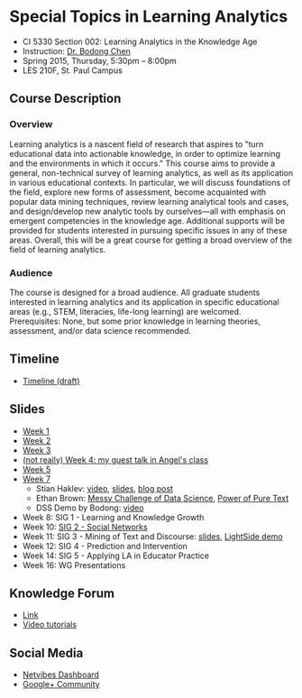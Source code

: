 Special Topics in Learning Analytics
====================================

- CI 5330 Section 002: Learning Analytics in the Knowledge Age
- Instruction: [Dr. Bodong Chen](http://meefen.github.io/)
- Spring 2015, Thursday, 5:30pm – 8:00pm
- LES 210F, St. Paul Campus

## Course Description

### Overview

Learning analytics is a nascent field of research that aspires to "turn educational data into actionable knowledge, in order to optimize learning and the environments in which it occurs." This course aims to provide a general, non-technical survey of learning analytics, as well as its application in various educational contexts. In particular, we will discuss foundations of the field, explore new forms of assessment, become acquainted with popular data mining techniques, review learning analytical tools and cases, and design/develop new analytic tools by ourselves—all with emphasis on emergent competencies in the knowledge age. Additional supports will be provided for students interested in pursuing specific issues in any of these areas. Overall, this will be a great course for getting a broad overview of the field of learning analytics.

### Audience

The course is designed for a broad audience. All graduate students interested in learning analytics and its application in specific educational areas (e.g., STEM, literacies, life-long learning) are welcomed.
Prerequisites: None, but some prior knowledge in learning theories, assessment, and/or data science recommended.

## Timeline

- [Timeline (draft)](timeline.md)

## Slides

- [Week 1](https://meefen.github.io/LA-UMN/slides/week1.html)
- [Week 2](https://meefen.github.io/LA-UMN/slides/week2.html)
- [Week 3](https://meefen.github.io/LA-UMN/slides/week3.html)
- [(not really) Week 4: my guest talk in Angel's class](https://meefen.github.io/LA-UMN/slides/guest-talk.html)
- [Week 5](https://meefen.github.io/LA-UMN/slides/week5.html)
- [Week 7](https://meefen.github.io/LA-UMN/slides/week7.html)
  - Stian Haklev: [video](https://www.youtube.com/watch?v=4_BR17BJTlA&feature=youtu.be), [slides](https://meefen.github.io/LA-UMN/slides/DataWrangling_Haklev.pdf), [blog post](http://reganmian.net/blog/2014/10/14/starting-data-analysiswrangling-with-r-things-i-wish-id-been-told/)
  - Ethan Brown: [Messy Challenge of Data Science](https://meefen.github.io/LA-UMN/slides/Messy-Challenge-of-Data-Science-EBrown.pdf), [Power of Pure Text](https://meefen.github.io/LA-UMN/slides/LA-power-EBrown.txt)
  - DSS Demo by Bodong: [video](https://www.youtube.com/watch?v=uNYrjeoPFGU)
- Week 8: SIG 1 - Learning and Knowledge Growth
- Week 10: [SIG 2 - Social Networks](https://sites.google.com/a/umn.edu/social-network-analysis/home)
- Week 11: SIG 3 - Mining of Text and Discourse: [slides](https://www.powtoon.com/show/b9zLwDOl5cI/sig-presentation/), [LightSide demo](https://meefen.github.io/LA-UMN/slides/SIG3-LightSide-Example.pdf)
- Week 12: SIG 4 - Prediction and Intervention
- Week 14: SIG 5 - Applying LA in Educator Practice
- Week 16: WG Presentations

## Knowledge Forum

- [Link](http://kf.utoronto.ca:8080/kforum)
- [Video tutorials](http://kf.utoronto.ca:8080/kforum/about)

## Social Media

- [Netvibes Dashboard](http://www.netvibes.com/laumn)
- [Google+ Community](https://plus.google.com/u/1/communities/105833645291967441690)
